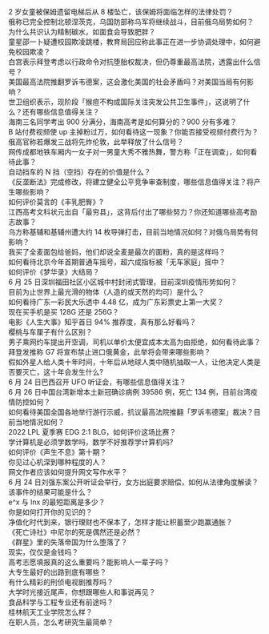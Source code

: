 2 岁女童被保姆遗留电梯后从 8 楼坠亡，该保姆将面临怎样的法律处罚？  
俄称已完全控制北顿涅茨克，乌国防部称乌军将继续战斗，目前俄乌局势如何？  
为什么共识认为精制碳水，如面食会导致肥胖？  
童星邵一卜疑遭校园欺凌跳楼，教育局回应称此事正在进一步协调处理中，如何避免校园欺凌？  
白宫表示拜登考虑以行政命令对抗堕胎权裁决，但仍尊重最高法院，透露出什么信号？  
美国最高法院推翻罗诉韦德案，这会激化美国的社会矛盾吗？对美国当局有何影响？  
世卫组织表示，现阶段「猴痘不构成国际关注突发公共卫生事件」，这说明了什么？还有哪些信息值得关注？  
海南三名同学考出 900 分满分，海南高考是如何算分的？900 分有多难？  
B 站付费视频使 up 主掉粉过万，如何看待这一现象？你能否接受视频付费行为？  
俄高官称若爆发三战将先炸伦敦，此举释放了什么信号？  
网传成都地铁车厢内一女子对一男童大秀不雅热舞，警方称「正在调查」，如何看待此事？  
自动挡车的 N 挡（空挡）存在的价值是什么？  
《反垄断法》完成修改，将建立健全公平竞争审查制度，哪些信息值得关注？将产生哪些影响？  
如何评价莫言的《丰乳肥臀》?  
江西高考文科状元出自「最穷县」，这背后付出了哪些努力？你还知道哪些高考励志故事？  
乌方称基辅和基辅州遭大约 14 枚导弹打击，目前当地情况如何？对俄乌局势有何影响？  
我买了全麦面包给爸妈，他们却说全麦是最次的面粉，真的是这样吗？  
如何看待北京今年首期普通车摇号，超六成指标被「无车家庭」摇中？  
如何评价《梦华录》大结局？  
6 月 25 日深圳福田社区小区城中村封闭式管理，目前深圳疫情形势如何？  
目前为止世界上最光滑的物体（人造的或天然的均可）是什么？  
如何看待广东一彩民大乐透中 4.48 亿，成为广东彩票史上第一大奖？  
现在买手机是买 128G 还是 256G？  
电影《人生大事》知乎首日 94% 推荐度，真有那么好看吗？  
樱桃与车厘子有什么区别？  
男子乘网约车提出开空调，司机以单价太便宜成本太高为由拒绝，如何看待此事？  
拜登发推称 G7 将宣布禁止进口俄黄金，此举将会带来哪些影响？  
假如外星人给人类十年时间，十年后从地球人类中随机抽取一人，让他决定人类是否要灭亡，这十年会发生什么?  
6 月 24 日巴西召开 UFO 听证会，有哪些信息值得关注？  
6 月 26 日中国台湾新增本土新冠确诊病例 39586 例，死亡 134 例，目前台湾疫情防控如何？  
如何看待美国全国各地举行游行示威，抗议最高法院推翻「罗诉韦德案」裁决？目前当地情况如何？  
2022 LPL 夏季赛 EDG 2:1 BLG，如何评价这场比赛？  
学计算机是必须学数学吗，数学不好推荐学计算机吗?  
如何评价《声生不息》第十期？  
你见过心机深到哪种程度的人？  
网文作者应该如何提升网文写作水平？  
6 月 24 日刘强东案公开听证会举行，女方出庭要求赔偿，如何从法律角度解读？该事件的结果可能是什么？  
e^x 与 lnx 的最短距离是多少？  
你是如何打开你的见识的？  
净值化时代到来，银行理财也不保本了，怎样才能让积蓄至少跑赢通胀？  
《死亡诗社》中尼尔的死是偶然还是必然？  
《群星》里的失落帝国为什么堕落了？  
现实，仅仅是金钱吗？  
高考志愿填报真的这么重要吗？能影响人一辈子吗？  
大专生最好的出路到底有哪些？  
有什么精彩的刑侦电视剧推荐吗？  
大学时光接近尾声，你想跟哪些人和事说再见？  
食品科学与工程专业还有前途吗？  
桂林航天工业学院怎么样？  
在职人员，怎么考研究生最简单？  
